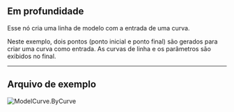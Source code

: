 ## Em profundidade
Esse nó cria uma linha de modelo com a entrada de uma curva.

Neste exemplo, dois pontos (ponto inicial e ponto final) são gerados para criar uma curva como entrada. As curvas de linha e os parâmetros são exibidos no final.

___
## Arquivo de exemplo

![ModelCurve.ByCurve](./Revit.Elements.ModelCurve.ByCurve_img.jpg)
